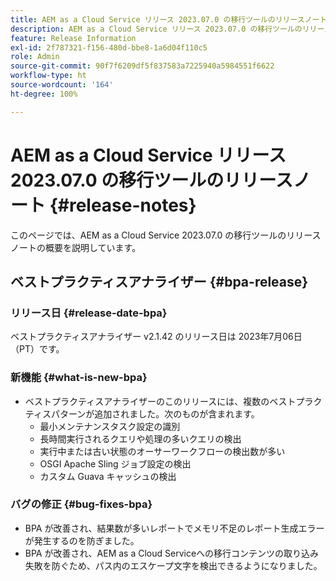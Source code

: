 ```yaml
---
title: AEM as a Cloud Service リリース 2023.07.0 の移行ツールのリリースノート
description: AEM as a Cloud Service リリース 2023.07.0 の移行ツールのリリースノート
feature: Release Information
exl-id: 2f787321-f156-480d-bbe8-1a6d04f110c5
role: Admin
source-git-commit: 90f7f6209df5f837583a7225940a5984551f6622
workflow-type: ht
source-wordcount: '164'
ht-degree: 100%

---
```


# AEM as a Cloud Service リリース 2023.07.0 の移行ツールのリリースノート {#release-notes}

このページでは、AEM as a Cloud Service 2023.07.0 の移行ツールのリリースノートの概要を説明しています。

## ベストプラクティスアナライザー {#bpa-release}

### リリース日 {#release-date-bpa}

ベストプラクティスアナライザー v2.1.42 のリリース日は 2023年7月06日（PT）です。

### 新機能 {#what-is-new-bpa}

* ベストプラクティスアナライザーのこのリリースには、複数のベストプラクティスパターンが追加されました。次のものが含まれます。
   * 最小メンテナンスタスク設定の識別
   * 長時間実行されるクエリや処理の多いクエリの検出
   * 実行中または古い状態のオーサーワークフローの検出数が多い
   * OSGI Apache Sling ジョブ設定の検出
   * カスタム Guava キャッシュの検出

### バグの修正 {#bug-fixes-bpa}

* BPA が改善され、結果数が多いレポートでメモリ不足のレポート生成エラーが発生するのを防ぎました。
* BPA が改善され、AEM as a Cloud Serviceへの移行コンテンツの取り込み失敗を防ぐため、パス内のエスケープ文字を検出できるようになりました。
